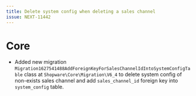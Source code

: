 ```yaml
---
title: Delete system config when deleting a sales channel
issue: NEXT-11442
---
```

# Core
* Added new migration `Migration1627541488AddForeignKeyForSalesChannelIdIntoSystemConfigTable` class at `Shopware\Core\Migration\V6_4` to delete system config of non-exists sales channel and add `sales_channel_id` foreign key into `system_config` table.

